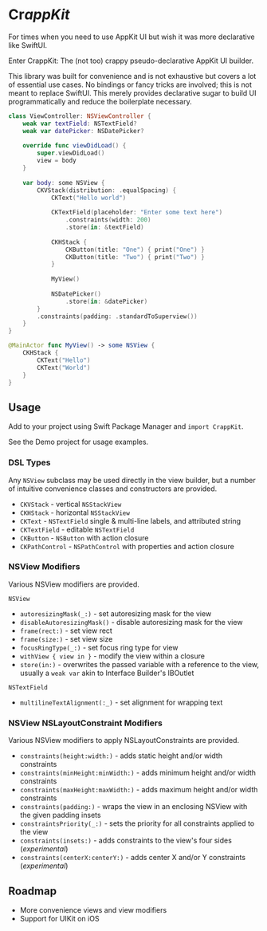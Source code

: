 # Cr*appKit*

For times when you need to use AppKit UI but wish it was more declarative like SwiftUI.

Enter CrappKit: The (not too) crappy pseudo-declarative AppKit UI builder.

This library was built for convenience and is not exhaustive but covers a lot of essential use cases. No bindings or fancy tricks are involved; this is not meant to replace SwiftUI. This merely provides declarative sugar to build UI programmatically and reduce the boilerplate necessary.

```swift
class ViewController: NSViewController {
    weak var textField: NSTextField?
    weak var datePicker: NSDatePicker?
    
    override func viewDidLoad() {
        super.viewDidLoad()
        view = body
    }
    
    var body: some NSView {
        CKVStack(distribution: .equalSpacing) {
            CKText("Hello world")
            
            CKTextField(placeholder: "Enter some text here")
                .constraints(width: 200)
                .store(in: &textField)
            
            CKHStack {
                CKButton(title: "One") { print("One") }
                CKButton(title: "Two") { print("Two") }
            }
            
            MyView()
            
            NSDatePicker()
                .store(in: &datePicker)
        }
        .constraints(padding: .standardToSuperview())
    }
}

@MainActor func MyView() -> some NSView {
    CKHStack {
        CKText("Hello")
        CKText("World")
    }
}
```

## Usage

Add to your project using Swift Package Manager and `import CrappKit`.

See the Demo project for usage examples.

### DSL Types

Any `NSView` subclass may be used directly in the view builder, but a number of intuitive convenience classes and constructors are provided.

- `CKVStack` - vertical `NSStackView`
- `CKHStack` - horizontal `NSStackView` 
- `CKText` - `NSTextField` single & multi-line labels, and attributed string
- `CKTextField` - editable `NSTextField`
- `CKButton` - `NSButton` with action closure
- `CKPathControl` - `NSPathControl` with properties and action closure

### NSView Modifiers

Various NSView modifiers are provided.

`NSView`
- `autoresizingMask(_:)` - set autoresizing mask for the view
- `disableAutoresizingMask()` - disable autoresizing mask for the view
- `frame(rect:)` - set view rect
- `frame(size:)` - set view size
- `focusRingType(_:)` - set focus ring type for view
- `withView { view in }` - modify the view within a closure
- `store(in:)` - overwrites the passed variable with a reference to the view, usually a `weak var` akin to Interface Builder's IBOutlet

`NSTextField`
- `multilineTextAlignment(:_)` - set alignment for wrapping text

### NSView NSLayoutConstraint Modifiers

Various NSView modifiers to apply NSLayoutConstraints are provided.

- `constraints(height:width:)` - adds static height and/or width constraints
- `constraints(minHeight:minWidth:)` - adds minimum height and/or width constraints
- `constraints(maxHeight:maxWidth:)` - adds maximum height and/or width constraints
- `constraints(padding:)` - wraps the view in an enclosing NSView with the given padding insets
- `constraintsPriority(_:)` - sets the priority for all constraints applied to the view
- `constraints(insets:)` - adds constraints to the view's four sides (*experimental*)
- `constraints(centerX:centerY:)` - adds center X and/or Y constraints (*experimental*)

## Roadmap

- More convenience views and view modifiers
- Support for UIKit on iOS
